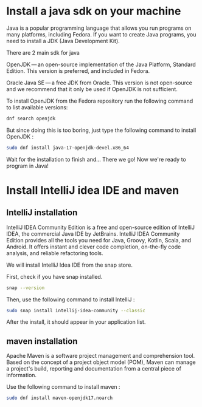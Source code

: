 # Install a java sdk on your machine

Java is a popular programming language that allows you run programs on many platforms, including Fedora. If you want to create Java programs, you need to install a JDK (Java Development Kit).

There are 2 main sdk for java

OpenJDK — an open-source implementation of the Java Platform, Standard Edition. This version is preferred, and included in Fedora.

Oracle Java SE — a free JDK from Oracle. This version is not open-source and we recommend that it only be used if OpenJDK is not sufficient.

To install OpenJDK from the Fedora repository run the following command to list available versions:

```bash
dnf search openjdk
```

But since doing this is too boring, just type the following command to install OpenJDK :

```bash
sudo dnf install java-17-openjdk-devel.x86_64
```

Wait for the installation to finish and... There we go! Now we're ready to program in Java!

# Install IntelliJ idea IDE and maven

## IntelliJ installation

IntelliJ IDEA Community Edition is a free and open-source edition of IntelliJ IDEA, the commercial Java IDE by JetBrains.
IntelliJ IDEA Community Edition provides all the tools you need for Java, Groovy, Kotlin, Scala, and Android.
It offers instant and clever code completion, on-the-fly code analysis, and reliable refactoring tools.

We will install IntelliJ Idea IDE from the snap store.

First, check if you have snap installed.

```bash
snap --version
```

Then, use the following command to install IntelliJ :

```bash
sudo snap install intellij-idea-community --classic
```
After the install, it should appear in your application list.

## maven installation
Apache Maven is a software project management and comprehension tool.
Based on the concept of a project object model (POM), Maven can manage a project's build, reporting and documentation from a central piece of information. 

Use the following command to install maven :

```bash
sudo dnf install maven-openjdk17.noarch
```

